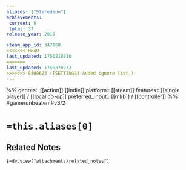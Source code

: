 ```yaml
---
aliases: ["Steredenn"]
achievements:
 current: 8
 total: 37
release_year: 2015

steam_app_id: 347160
<<<<<<< HEAD
last_updated: 1750218210
=======
last_updated: 1750870273
>>>>>>> 8409623 ([SETTINGS] Added ignore list.)
---
```

%%
genres:: [[action]] [[indie]]
platform:: [[steam]]
features:: [[single player]] / [[local co-op]]
preferred_input:: [[mkb]] / [[controller]]
%%
#game/unbeaten
#v3/2

# `=this.aliases[0]`
## Related Notes
`$=dv.view("attachments/related_notes")`